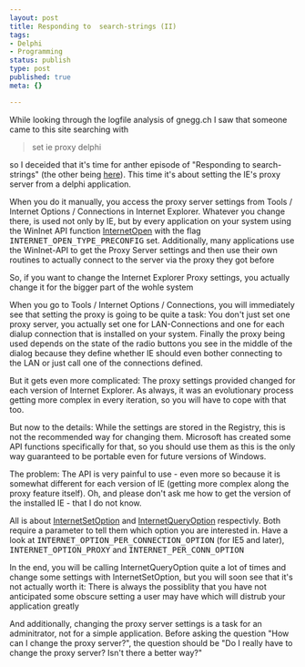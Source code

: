 ```yaml
---
layout: post
title: Responding to  search-strings (II)
tags:
- Delphi
- Programming
status: publish
type: post
published: true
meta: {}

---
```

While looking through the logfile analysis of gnegg.ch I saw that someone came to this site searching with

<blockquote>
set ie proxy delphi
</blockquote>

<p>so I deceided that it's time for anther episode of "Responding to  search-strings" (the other being <a href="http://www.gnegg.ch/archives/89-Responding-to-search-strings.html">here</a>). This time it's about setting the IE's proxy server from a delphi application.</p>

<p>When you do it manually, you access the proxy server settings from Tools / Internet Options / Connections in Internet Explorer. Whatever you change there, is used not only by IE, but by every application on your system using the WinInet API function <a href="http://msdn.microsoft.com/library/default.asp?url=/library/en-us/wininet/wininet/internetopen.asp">InternetOpen</a> with the flag <tt>INTERNET_OPEN_TYPE_PRECONFIG</tt> set. Additionally, many applications use the WinInet-API to get the Proxy Server settings and then use their own routines to actually connect to the server via the proxy they got before</p>

<p>So, if you want to change the Internet Explorer Proxy settings, you actually change it for the bigger part of the wohle system</p>

<p>When you go to Tools / Internet Options / Connections, you will immediately see that setting the proxy is going to be quite a task: You don't just set one proxy server, you actually set one for LAN-Connections and one for each dialup connection that is installed on your system. Finally the proxy being used depends on the state of the radio buttons you see in the middle of the dialog because they define whether IE should even bother connecting to the LAN or just call one of the connections defined.</p>

<p>But it gets even more complicated: The proxy settings provided changed for each version of Internet Explorer. As always, it was an evolutionary process getting more complex in every iteration, so you will have to cope with that too.</p>

<p>But now to the details: While the settings are stored in the Registry, this is not the recommended way for changing them. Microsoft has created some API functions specifically for that, so you should use them as this is the only way guaranteed to be portable even for future versions of Windows.</p>

<p>The problem: The API is very painful to use - even more so because it is somewhat different for each version of IE (getting more complex along the proxy feature itself). Oh, and please don't ask me how to get the version of the installed IE - that I do not know.</p>

<p>All is about <a href="http://msdn.microsoft.com/library/default.asp?url=/library/en-us/wininet/wininet/internetsetoption.asp">InternetSetOption</a> and <a href="http://msdn.microsoft.com/library/default.asp?url=/library/en-us/wininet/wininet/internetqueryoption.asp">InternetQueryOption</a> respectivly. Both require a parameter to tell them which option you are interested in. Have a look at <tt>INTERNET_OPTION_PER_CONNECTION_OPTION</tt> (for IE5 and later), <tt>INTERNET_OPTION_PROXY</tt> and <tt>INTERNET_PER_CONN_OPTION</tt></p>

<p>In the end, you will be calling InternetQueryOption quite a lot of times and change some settings with InternetSetOption, but you will soon see that it's not actually worth it: There is always the possiblity that you have not anticipated some obscure setting a user may have which will distrub your application greatly</p>

<p>And additionally, changing the proxy server settings is a task for an adminitrator, not for a simple application. Before asking the question "How can I change the proxy server?", the question should be "Do I really have to change the proxy server? Isn't there a better way?"</p>
